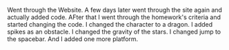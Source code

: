 Went through the Website. A few days later went through the site again and actually added code. AFter that I went through the homework's criteria and started changing the code. I changed the character to a dragon. I added spikes as an obstacle. I changed the gravity of the stars. I changed jump to the spacebar. And I added one more platform.